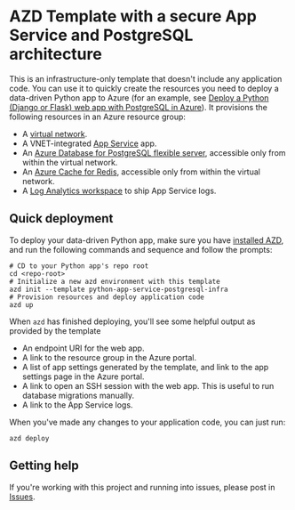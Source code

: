 # AZD Template with a secure App Service and PostgreSQL architecture

This is an infrastructure-only template that doesn't include any application code. You can use it to quickly create the resources you need to deploy a data-driven Python app to Azure (for an example, see [Deploy a Python (Django or Flask) web app with PostgreSQL in Azure](https://learn.microsoft.com/azure/app-service/tutorial-python-postgresql-app)). It provisions the following resources in an Azure resource group:

- A [virtual network](https://learn.microsoft.com/azure/virtual-network/virtual-networks-overview).
- A VNET-integrated [App Service](https://learn.microsoft.com/azure/app-service/overview) app.
- An [Azure Database for PostgreSQL flexible server](https://learn.microsoft.com/azure/postgresql/flexible-server/overview), accessible only from within the virtual network.
- An [Azure Cache for Redis](https://learn.microsoft.com/azure/azure-cache-for-redis/cache-overview), accessible only from within the virtual network.
- A [Log Analytics workspace](https://learn.microsoft.com/azure/azure-monitor/logs/log-analytics-workspace-overview) to ship App Service logs.

## Quick deployment

To deploy your data-driven Python app, make sure you have [installed AZD](https://learn.microsoft.com/azure/developer/azure-developer-cli/install-azd), and run the following commands and sequence and follow the prompts:

```shell
# CD to your Python app's repo root
cd <repo-root>
# Initialize a new azd environment with this template
azd init --template python-app-service-postgresql-infra
# Provision resources and deploy application code
azd up
```

When `azd` has finished deploying, you'll see some helpful output as provided by the template

- An endpoint URI for the web app.
- A link to the resource group in the Azure portal.
- A list of app settings generated by the template, and link to the app settings page in the Azure portal.
- A link to open an SSH session with the web app. This is useful to run database migrations manually.
- A link to the App Service logs.

When you've made any changes to your application code, you can just run:

```shell
azd deploy
```

## Getting help

If you're working with this project and running into issues, please post in [Issues](/issues).
